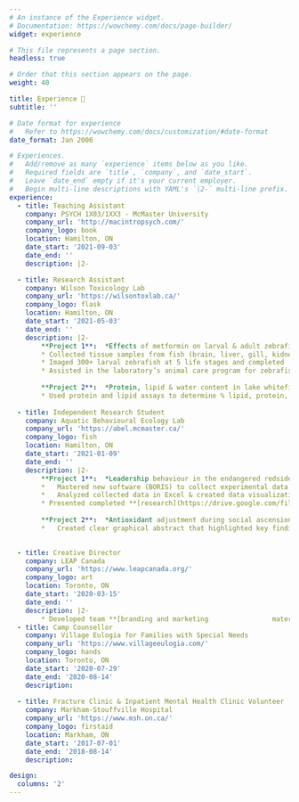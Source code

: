 ```yaml
---
# An instance of the Experience widget.
# Documentation: https://wowchemy.com/docs/page-builder/
widget: experience

# This file represents a page section.
headless: true

# Order that this section appears on the page.
weight: 40

title: Experience 🧪
subtitle: ''

# Date format for experience
#   Refer to https://wowchemy.com/docs/customization/#date-format
date_format: Jan 2006

# Experiences.
#   Add/remove as many `experience` items below as you like.
#   Required fields are `title`, `company`, and `date_start`.
#   Leave `date_end` empty if it's your current employer.
#   Begin multi-line descriptions with YAML's `|2-` multi-line prefix.
experience:
  - title: Teaching Assistant
    company: PSYCH 1X03/1XX3 - McMaster University
    company_url: 'http://macintropsych.com/'
    company_logo: book
    location: Hamilton, ON
    date_start: '2021-09-03'
    date_end: ''
    description: |2-

  - title: Research Assistant
    company: Wilson Toxicology Lab
    company_url: 'https://wilsontoxlab.ca/'
    company_logo: flask
    location: Hamilton, ON
    date_start: '2021-05-03'
    date_end: ''
    description: |2-
        **Project 1**:  *Effects of metformin on larval & adult zebrafish. |         Dr. Joanna Wilson & Dr. Oana Birceanu*
        * Collected tissue samples from fish (brain, liver, gill, kidney,           gonad, intestine, and muscle).
        * Imaged 300+ larval zebrafish at 5 life stages and completed               morphometric measurements on images.
        * Assisted in the laboratory’s animal care program for zebrafish,           whitefish, and yellow perch, completing tasks like feeding, water           quality checks, water changes, and water sampling.
        
        **Project 2**:  *Protein, lipid & water content in lake whitefish            tissue. | Environment & Climate Change Canada*
        * Used protein and lipid assays to determine % lipid, protein, and            water in muscle tissue.
        
  - title: Independent Research Student
    company: Aquatic Behavioural Ecology Lab
    company_url: 'https://abel.mcmaster.ca/'
    company_logo: fish
    location: Hamilton, ON
    date_start: '2021-01-09'
    date_end: ''
    description: |2-
        **Project 1**:  *Leadership behaviour in the endangered redside             dace. | Dr. Sigal Balshine & Dr. Andy Turko*
        *	Mastered new software (BORIS) to collect experimental data from           video observations.
        *	Analyzed collected data in Excel & created data visualizations in         R
        * Presented completed **[research](https://drive.google.com/file/d/1SRaFvVckpJWQ_tPyrwycQvgXq2r5-k1H/view)** at the Annual Ontario Psychology             Undergraduate Thesis Conference (AOPUTC), placing top 10% out of            200+ undergraduate thesis presentations.
        
        **Project 2**:  *Antioxidant adjustment during social ascension in          cichlids. | Dr. Sigal Balshine*
        *	Created clear graphical abstract that highlighted key findings for         scientific paper.

        
  - title: Creative Director
    company: LEAP Canada
    company_url: 'https://www.leapcanada.org/'
    company_logo: art
    location: Toronto, ON
    date_start: '2020-03-15'
    date_end: ''
    description: |2-
        * Developed team **[branding and marketing                materials](https://jessicaqiu.myportfolio.com/leap-canada-branding-marketing)** from scratch with creative team.
  - title: Camp Counsellor
    company: Village Eulogia for Families with Special Needs
    company_url: 'https://www.villageeulogia.com/'
    company_logo: hands
    location: Toronto, ON
    date_start: '2020-07-29'
    date_end: '2020-08-14'
    description:
    
  - title: Fracture Clinic & Inpatient Mental Health Clinic Volunteer
    company: Markham-Stouffville Hospital
    company_url: 'https://www.msh.on.ca/'
    company_logo: firstaid
    location: Markham, ON
    date_start: '2017-07-01'
    date_end: '2018-08-14'
    description:

design:
  columns: '2'
---
```

